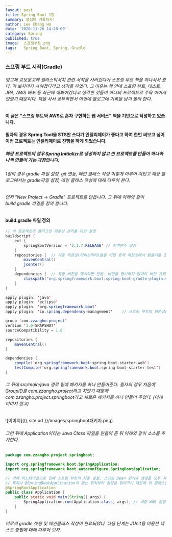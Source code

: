```yaml
---
layout: post
title: Spring Boot 1장
summary: 열심히 기록하자!
author: Lee Chang Ho
date: '2020-11-26 14:28:00'
category: Spring
published: true
image:  스프링부트.png
tags:   Spring Boot, Spring, Gradle
---
```


### 스프링 부트 시작(Gradle)  

###### 엊그제 교보문고에 엘라스틱서치 관련 서적을 사러갔다가 스프링 부트 책을 하나사서 왔다. 딱 보자마자 사야겠다라고 생각을 하였다. 그 이유는 책 안에 스프링 부트, 테스트, JPA, AWS 배포 등 최근에 해봐야겠다고 생각한 것들이 하나의 프로젝트로 쭈욱 이어져 있었기 때문이다. 책을 사서 공부하면서 이번에 블로그에 기록을 남겨 볼까 한다.

#### 이 글은 "스프링 부트와 AWS로 혼자 구현하는 웹 서비스" 책을 기반으로 작성하고 있습니다.  
#### 필자의 경우 Spring Tool을 STS만 쓰다가 인텔리제이가 좋다고 하여 한번 써보고 싶어 이번 프로젝트는 인텔리제이로 진행을 하게 되었습니다.  

##### 해당 프로젝트의 경우 Spring Initializr로 생성하지 않고 빈 프로젝트를 만들어 하나하나씩 만들어 가는 과정입니다.  

###### 1장의 경우 gradle 파일 설정, git 연동, 메인 클래스 작성 이렇게 이루어 져있고 해당 블로그에서는 gradle파일 설정, 메인 클래스 작성에 대해 다루어 본다.  
###### 먼저 "New Project -> Gradle" 프로젝트를 만듭니다. 그 뒤에 아래와 같이 build.gradle 파일을 정의 합니다.  

#### build.gradle 파일 정의
```java
// 이 프로젝트의 플러그인 의존성 관리를 위한 설정
buildscript {
    ext {
        springBootVersion = '2.1.7.RELEASE' // 전역변수 설정
    }
    repositories {  // 각종 의존성(라이브러리)들을 어떤 원격 저장소에서 받을지를 정함.
        mavenCentral()
        jcenter()
    }
    dependencies {  // 특정 버전을 명시하면 안됨. 버전을 명시하지 않아야 버전 관리가 한 곳에 집중되고, 버전 충돌 문제도 해결됨
        classpath("org.springframework.boot:spring-boot-gradle-plugin:${springBootVersion}")
    }
}

apply plugin: 'java'
apply plugin: 'eclipse'
apply plugin: 'org.springframework.boot'
apply plugin: 'io.spring.dependency-management'    // 스프링 부트의 의존성들을 관리해 주는 플러그인(필수)

group 'com.zzangho.project'
version '1.0-SNAPSHOT'
sourceCompatibility = 1.8

repositories {
    mavenCentral()
}

dependencies {
    compile('org.springframework.boot:spring-boot-starter-web')
    testCompile('org.springframework.boot:spring-boot-starter-test')
}

```

###### 그 뒤에 src/main/java 경로 밑에 패키지를 하나 만들어준다. 필자의 경우 처음에 GroupID를 com.zzangho.project라고 지었기 때문에 com.zzangho.project.springboot라고 새로운 패키지를 하나 만들어 주었다. (아래 이미지 참고)  
![이미지]({{ site.url }}/images/springboot패키지.png)
###### 그런 뒤에 Application이라는 Java Class 파일을 만들어 준 뒤 아래와 같이 소스를 추가한다.  

```java
package com.zzangho.project.springboot;

import org.springframework.boot.SpringApplication;
import org.springframework.boot.autoconfigure.SpringBootApplication;

// 아래 어노테이션으로 인해 스프링 부트의 자동 설정, 스프링 Bean 읽기와 생성을 모두 자동으로 설정 됨
// 특히나 @SpringBootApplication이 있는 위치부터 설정을 읽어가기 때문에 이 클래스는 항상 프로젝트의 최상단에 위치해야만 함
@SpringBootApplication
public class Application {
    public static void main(String[] args) {
        SpringApplication.run(Application.class, args); // 내장 WAS 실행
    }
}

```

###### 이로써 gradle 셋팅 및 메인클래스 작성이 완료되었다. 다음 단계는 JUnit을 이용한 테스트 방법에 대해 다루어 보자.
